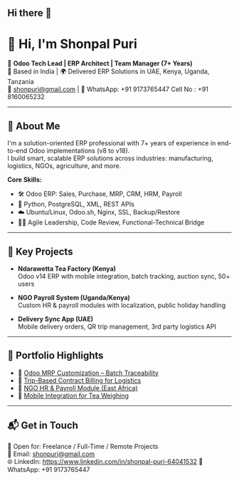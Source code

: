 ## Hi there 👋

# 👋 Hi, I'm Shonpal Puri

🎯 **Odoo Tech Lead | ERP Architect | Team Manager (7+ Years)**  
📍 Based in India | 🌍 Delivered ERP Solutions in UAE, Kenya, Uganda, Tanzania  
📧 shonpuri@gmail.com | 📱 WhatsApp: +91 9173765447  Cell No : +91 8160065232

---

## 💼 About Me

I'm a solution-oriented ERP professional with 7+ years of experience in end-to-end Odoo implementations (v8 to v18).  
I build smart, scalable ERP solutions across industries: manufacturing, logistics, NGOs, agriculture, and more.

**Core Skills:**
- 🛠️ Odoo ERP: Sales, Purchase, MRP, CRM, HRM, Payroll
- 🔧 Python, PostgreSQL, XML, REST APIs
- ☁️ Ubuntu/Linux, Odoo.sh, Nginx, SSL, Backup/Restore
- 👨‍💻 Agile Leadership, Code Review, Functional-Technical Bridge

---

## 🔑 Key Projects

- **Ndarawetta Tea Factory (Kenya)**  
  Odoo v14 ERP with mobile integration, batch tracking, auction sync, 50+ users

- **NGO Payroll System (Uganda/Kenya)**  
  Custom HR & payroll modules with localization, public holiday handling

- **Delivery Sync App (UAE)**  
  Mobile delivery orders, QR trip management, 3rd party logistics API

---

## 📂 Portfolio Highlights

- 📌 [Odoo MRP Customization – Batch Traceability](#)
- 📌 [Trip-Based Contract Billing for Logistics](#)
- 📌 [NGO HR & Payroll Module (East Africa)](#)
- 📌 [Mobile Integration for Tea Weighing](#)

---

## 📬 Get in Touch

💼 Open for: Freelance / Full-Time / Remote Projects  
📧 Email: shonpuri@gmail.com  
🌐 LinkedIn: https://www.linkedin.com/in/shonpal-puri-64041532
📱 WhatsApp: +91 9173765447

